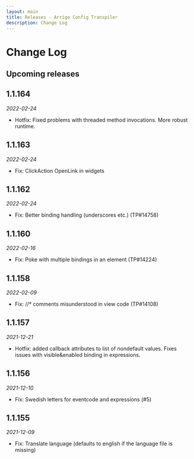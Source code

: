 ```yaml
---
layout: main
title: Releases - Arrigo Config Transpiler
description: Change Log
---
```


# Change Log

## Upcoming releases
## 1.1.164
*2022-02-24*
- Hotfix: Fixed problems with threaded method invocations. More robust runtime. 

## 1.1.163
*2022-02-24*
- Fix: ClickAction OpenLink in widgets
## 1.1.162
*2022-02-24*
- Fix: Better binding handling (underscores etc.) (TP#14758)

## 1.1.160
*2022-02-16*
- Fix: Poke with multiple bindings in an element (TP#14224)

## 1.1.158
*2022-02-09*
- Fix: //* comments misunderstood in view code (TP#14108)

## 1.1.157
*2021-12-21*
- Hotfix: added callback attributes to list of nondefault values. Fixes issues with visible&enabled binding in expressions.

## 1.1.156
*2021-12-10*

* Fix: Swedish letters for eventcode and expressions (#5)

## 1.1.155
*2021-12-09*

* Fix: Translate language (defaults to english if the language file is missing)

